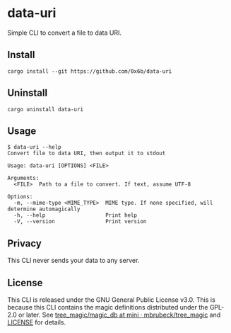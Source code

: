 # data-uri

Simple CLI to convert a file to data URI.

## Install

```shell
cargo install --git https://github.com/0x6b/data-uri
```

## Uninstall

```shell
cargo uninstall data-uri
```

## Usage

```console
$ data-uri --help
Convert file to data URI, then output it to stdout

Usage: data-uri [OPTIONS] <FILE>

Arguments:
  <FILE>  Path to a file to convert. If text, assume UTF-8

Options:
  -m, --mime-type <MIME_TYPE>  MIME type. If none specified, will determine automagically
  -h, --help                   Print help
  -V, --version                Print version
```

## Privacy

This CLI never sends your data to any server.

## License

This CLI is released under the GNU General Public License v3.0. This is because this CLI contains the magic definitions distributed under the GPL-2.0 or later. See [tree_magic/magic_db at mini · mbrubeck/tree_magic](https://github.com/mbrubeck/tree_magic/tree/adc1b4024cf0a44fdf9692ee721d36e5e8a03665/magic_db) and [LICENSE](LICENSE) for details.
